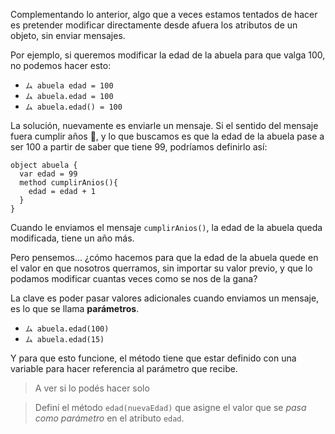 Complementando lo anterior, algo que a veces estamos tentados de hacer es pretender modificar directamente desde afuera los atributos de un objeto, sin enviar mensajes.

Por ejemplo, si queremos modificar la edad de la abuela para que valga 100, no podemos hacer esto:

* `ム abuela edad = 100`
* `ム abuela.edad = 100`
* `ム abuela.edad() = 100`

La solución, nuevamente es enviarle un mensaje. 
Si el sentido del mensaje fuera cumplir años :birthday:, y lo que buscamos es que la edad de la abuela pase a ser 100 a partir de saber que tiene 99, podríamos definirlo así:

``` wolok
object abuela {
  var edad = 99
  method cumplirAnios(){
    edad = edad + 1
  }
}
```

Cuando le enviamos el mensaje `cumplirAnios()`, la edad de la abuela queda modificada, tiene un año más.

Pero pensemos... ¿cómo hacemos para que la edad de la abuela quede en el valor en que nosotros querramos, sin importar su valor previo, y que lo podamos modificar cuantas veces como se nos de la gana?

La clave es poder pasar valores adicionales cuando enviamos un mensaje, es lo que se llama **parámetros**.

* `ム abuela.edad(100)`
* `ム abuela.edad(15)`

Y para que esto funcione, el método tiene que estar definido con una variable para hacer referencia al parámetro que recibe.

> A ver si lo podés hacer solo

> Definí el método `edad(nuevaEdad)` que asigne el valor que se _pasa como parámetro_ en el atributo `edad`.




